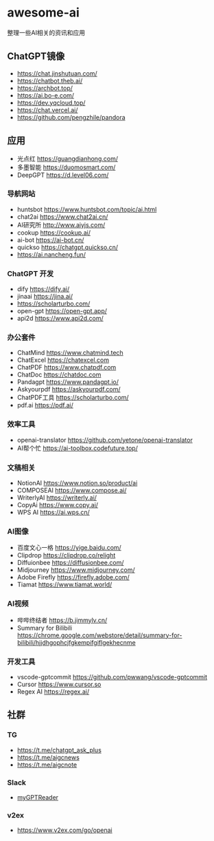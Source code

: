 # awesome-ai
整理一些AI相关的资讯和应用

## ChatGPT镜像
- https://chat.jinshutuan.com/
- https://chatbot.theb.ai/
- https://archbot.top/
- https://ai.bo-e.com/
- https://dev.yqcloud.top/
- https://chat.vercel.ai/
- https://github.com/pengzhile/pandora

## 应用
- 光点红 https://guangdianhong.com/
- 多墨智能 https://duomosmart.com/
- DeepGPT https://d.level06.com/

### 导航网站
- huntsbot https://www.huntsbot.com/topic/ai.html
- chat2ai https://www.chat2ai.cn/
- AI研究所 http://www.aiyjs.com/
- cookup https://cookup.ai/
- ai-bot https://ai-bot.cn/
- quickso https://chatgpt.quickso.cn/
- https://ai.nancheng.fun/

### ChatGPT 开发
- dify https://dify.ai/
- jinaai https://jina.ai/
- https://scholarturbo.com/
- open-gpt  https://open-gpt.app/
- api2d https://www.api2d.com/


### 办公套件
- ChatMind https://www.chatmind.tech
- ChatExcel https://chatexcel.com
- ChatPDF https://www.chatpdf.com
- ChatDoc https://chatdoc.com
- Pandagpt https://www.pandagpt.io/
- Askyourpdf https://askyourpdf.com/
- ChatPDF工具 https://scholarturbo.com/
- pdf.ai https://pdf.ai/

### 效率工具
- openai-translator  https://github.com/yetone/openai-translator
- AI帮个忙 https://ai-toolbox.codefuture.top/


### 文稿相关
- NotionAI https://www.notion.so/product/ai
- COMPOSEAI https://www.compose.ai/
- WriterlyAI https://writerly.ai/
- CopyAi https://www.copy.ai/
- WPS AI https://ai.wps.cn/

### AI图像
- 百度文心一格 https://yige.baidu.com/
- Clipdrop https://clipdrop.co/relight
- Diffuionbee https://diffusionbee.com/
- Midjourney https://www.midjourney.com/
- Adobe Firefly https://firefly.adobe.com/
- Tiamat https://www.tiamat.world/

### AI视频
- 哔哔终结者 https://b.jimmylv.cn/
- Summary for Bilibili  https://chrome.google.com/webstore/detail/summary-for-bilibili/hjjdhgophcjfgkempifgiflgekhecnme

### 开发工具
- vscode-gptcommit https://github.com/pwwang/vscode-gptcommit
- Cursor https://www.cursor.so
- Regex AI https://regex.ai/


## 社群

### TG
- https://t.me/chatgpt_ask_plus
- https://t.me/aigcnews
- https://t.me/aigcnote

### Slack
- [myGPTReader](https://bmpidev.slack.com/join/shared_invite/zt-1s6f6yoqv-iEhe6UIp0GZ8TgSYVLkugA#/shared-invite/email)

### v2ex
- https://www.v2ex.com/go/openai


